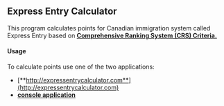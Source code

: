 ## Express Entry Calculator

This program calculates points for Canadian immigration system called Express Entry based on [**Comprehensive Ranking System (CRS) Criteria.**](http://www.cic.gc.ca/english/express-entry/grid-crs.asp#a2) 

#### Usage 

To calculate points use one of the two applications:
* [**http://expressentrycalculator.com**](http://expressentrycalculator.com)
* [**console application**](https://github.com/annaked/ExpressEntryCalculator/releases/download/v1.0.2/ExpressEntryCalculator.zip)
